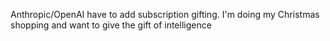 Anthropic/OpenAI have to add subscription gifting. I'm doing my Christmas shopping and want to give the gift of intelligence

